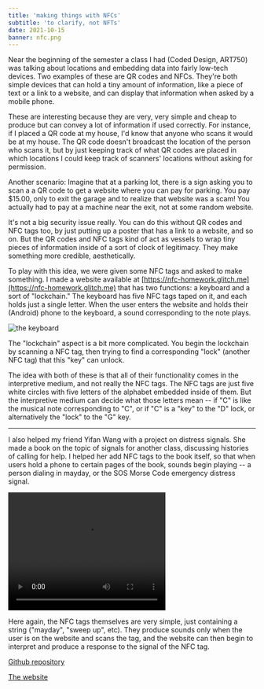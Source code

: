 ```yaml
---
title: 'making things with NFCs'
subtitle: 'to clarify, not NFTs'
date: 2021-10-15
banner: nfc.png
---
```


Near the beginning of the semester a class I had (Coded Design,
ART750) was talking about locations and embedding data into fairly
low-tech devices. Two examples of these are QR codes and NFCs. They're
both simple devices that can hold a tiny amount of information, like a
piece of text or a link to a website, and can display that information
when asked by a mobile phone.

These are interesting because they are very, very simple and cheap to
produce but can convey a lot of information if used correctly. For
instance, if I placed a QR code at my house, I'd know that anyone who
scans it would be at my house. The QR code doesn't broadcast the
location of the person who scans it, but by just keeping track of what
QR codes are placed in which locations I could keep track of scanners'
locations without asking for permission.

Another scenario: Imagine that at a parking lot, there is a sign
asking you to scan a a QR code to get a website where you can pay for
parking. You pay $15.00, only to exit the garage and to realize that
website was a scam! You actually had to pay at a machine near the
exit, not at some random website.

It's not a big security issue really. You can do this without QR codes
and NFC tags too, by just putting up a poster that has a link to a
website, and so on. But the QR codes and NFC tags kind of act as
vessels to wrap tiny pieces of information inside of a sort of clock
of legitimacy. They make something more credible, aesthetically.

To play with this idea, we were given some NFC tags and asked to make
something. I made a website available at
[https://nfc-homework.glitch.me](https://nfc-homework.glitch.me) that
has two functions: a keyboard and a sort of "lockchain." The keyboard
has five NFC tags taped on it, and each holds just a single letter.
When the user enters the website and holds their (Android) phone to
the keyboard, a sound corresponding to the note plays.

![the keyboard](./nfc.png)

The "lockchain" aspect is a bit more complicated. You begin the
lockchain by scanning a NFC tag, then trying to find a corresponding
"lock" (another NFC tag) that this "key" can unlock.

The idea with both of these is that all of their functionality comes
in the interpretive medium, and not really the NFC tags. The NFC tags
are just five white circles with five letters of the alphabet embedded
inside of them. But the interpretive medium can decide what those
letters mean -- if "C" is like the musical note corresponding to "C",
or if "C" is a "key" to the "D" lock, or alternatively the "lock" to
the "G" key.

---

I also helped my friend Yifan Wang with a project on distress signals.
She made a book on the topic of signals for another class, discussing
histories of calling for help. I helped her add NFC tags to the book
itself, so that when users hold a phone to certain pages of the book,
sounds begin playing -- a person dialing in mayday, or the SOS Morse
Code emergency distress signal.

<video width="320" height="240" controls>
  <source src={Video} type="video/mp4" />
</video>

Here again, the NFC tags themselves are very simple, just containing a
string ("mayday", "sweep up", etc). They produce sounds only when the
user is on the website and scans the tag, and the website can then
begin to interpret and produce a response to the signal of the NFC
tag.

[Github repository](https://github.com/18kimn/distress-signals)

[The website](https://distres-signals.org)
